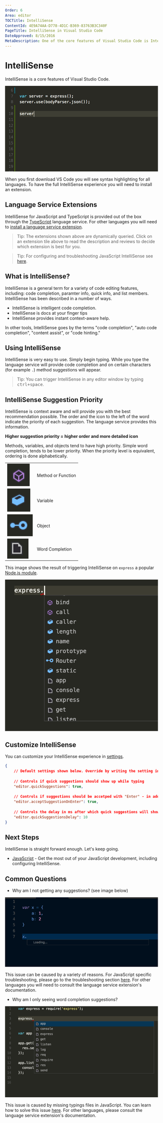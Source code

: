 ```yaml
---
Order: 6
Area: editor
TOCTitle: IntelliSense
ContentId: 4E9A74AA-D778-4D1C-B369-83763B3C340F
PageTitle: IntelliSense in Visual Studio Code
DateApproved: 8/15/2016
MetaDescription: One of the core features of Visual Studio Code is IntelliSense.  Set breakpoints, step-in, inspect variables and more.
---
```


# IntelliSense

IntelliSense is a core features of Visual Studio Code. 

![IntelliSense demo](images/intellisense/intellisense.gif)

When you first download VS Code you will see syntax highlighting for all languages. To have the full IntelliSense experience you will need to install an extension. 

## Language Service Extensions

IntelliSense for JavaScript and TypeScript is provided out of the box through the [TypeScript](https://github.com/Microsoft/TypeScript/wiki/Salsa) language service. For other languages you will need to [install a language service extension](/docs/editor/extension-gallery).

<div class="marketplace-extensions-languages"></div>

> Tip: The extensions shown above are dynamically queried. Click on an extension tile above to read the description and reviews to decide which extension is best for you. 

> Tip: For configuring and troubleshooting JavaScript IntelliSense see [here](/docs/languages/javascript#configuring-intellisense).

## What is IntelliSense?

IntelliSense is a general term for a variety of code editing features, including: code completion, paramter info, quick info, and list members. IntelliSense has been described in a number of ways. 

* IntelliSense is intelligent code completion.
* IntelliSense is docs at your finger tips
* IntelliSense provides instant context-aware help. 

In other tools, IntelliSense goes by the terms "code completion", "auto code completion", "content assist", or "code hinting."

## Using IntelliSense

IntelliSense is very easy to use. Simply begin typing. While you type the language service will provide code completion and on certain characters (for example `.`) method suggestions will appear. 

> Tip: You can trigger IntelliSense in any editor window by typing <kbd>ctrl+space</kbd>. 

## IntelliSense Suggestion Priority

IntelliSense is context aware and will provide you with the best recommendation possible. The order and the icon to the left of the word indicate the priority of each suggestion. The language service provides this information. 

**Higher suggestion priority = higher order and more detailed icon**

Methods, variables, and objects tend to have high priority. Simple word completion, tends to be lower priority. When the priority level is equivalent, ordering is done alphabetically. 

|       |         |
| ----- | ------- |
| ![purple cube for a method](images/intellisense/method_icon.png) | Method or Function |
| ![blue cuboid for a variable](images/intellisense/variable_icon.png) | Variable | 
| ![blue circles connected by a blue line for an object](images/intellisense/object_icon.png) | Object |
| ![a square with a small fold in the top left corner indicates word completion](images/intellisense/word_completion_icon.png) | Word Completion |

This image shows the result of triggering IntelliSense on `express` a popular [Node.js module](https://expressjs.com/). 

![image showing intellisense icons](images/intellisense/intellisense_icons.png)




## Customize IntelliSense

You can customize your IntelliSense experience in [settings](/docs/customization/userandworkspace.md). 

```json
{
    // Default settings shown below. Override by writing the setting in settings.json. 

    // Controls if quick suggestions should show up while typing
    "editor.quickSuggestions": true,

    // Controls if suggestions should be accetped with "Enter" - in addition to "Tab". Helps to avoid ambiguity between inserting new lines and accepting suggestions. 
    "editor.acceptSuggestionOnEnter": true,

    // Controls the delay in ms after which quick suggestions will show up. 
    "editor.quickSuggestionsDelay": 10
}
```

## Next Steps

IntelliSense is straight forward enough. Let's keep going. 

* [JavaScript](/docs/languages/javascript.md) - Get the most out of your JavaScript development, including configuring IntelliSense.

## Common Questions

* Why am I not getting any suggestions? (see image below)

![image of IntelliSense not working](images/intellisense/intellisense_error.png)

This issue can be caused by a variety of reasons. For JavaScript specific troubleshooting, please go to the troubleshooting section [here](/docs/languages/javascript#troubleshooting-intellisense). For other languages you will need to consult the language service extension's documentation. 

* Why am I only seeing word completion suggestions?

![image of IntelliSense showing no useful suggestions](images/intellisense/missing_typings.png)

This issue is caused by missing typings files in JavaScript. You can learn how to solve this issue [here](/docs/languages/javascript#third-party-intellisense). For other languages, please consult the language service extension's documentation. 

